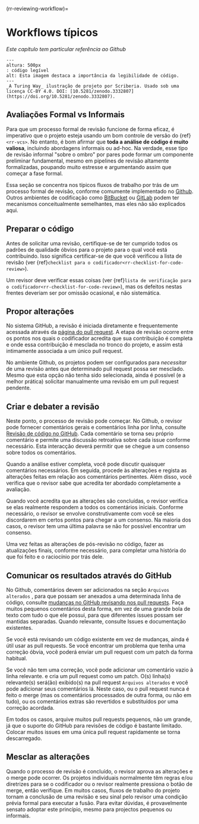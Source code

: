 (rr-reviewing-workflow)=
# Workflows típicos

*Este capítulo tem particular referência ao Github*

```{figure} ../../figures/readable-code.*
---
altura: 500px
: código legível
alt: Esta imagem destaca a importância da legibilidade de código.
---
_A Turing Way_ ilustração de projeto por Scriberia. Usado sob uma licença CC-BY 4.0. DOI: [10.5281/zenodo.3332807](https://doi.org/10.5281/zenodo.3332807).
```

## Avaliações Formal vs Informais

Para que um processo formal de revisão funcione de forma eficaz, é imperativo que o projeto esteja usando um bom controle de versão do {ref}`<rr-vcs>`. No entanto, é bom afirmar que **toda a análise de código é muito valiosa**, incluindo abordagens informais ou ad-hoc. Na verdade, esse tipo de revisão informal "sobre o ombro" por pares pode formar um componente preliminar fundamental, mesmo em pipelines de revisão altamente formalizadas, poupando muito estresse e argumentando assim que começar a fase formal.

Essa seção se concentra nos típicos fluxos de trabalho por trás de um processo formal de revisão, conforme comumente implementado no [Github](https://github.com/). Outros ambientes de codificação como [BitBucket](https://bitbucket.org/) ou [GitLab](https://about.gitlab.com/) podem ter mecanismos conceitualmente semelhantes, mas eles não são explicados aqui.

## Preparar o código

Antes de solicitar uma revisão, certifique-se de ter cumprido todos os padrões de qualidade óbvios para o projeto para o qual você está contribuindo. Isso significa certificar-se de que você verificou a lista de revisão (ver {ref}`checklist para o codificador<rr-checklist-for-code-review>`).

Um revisor deve verificar essas coisas (ver {ref}`lista de verificação para o codificador<rr-checklist-for-code-review>`), mas os defeitos nestas frentes deveriam ser por omissão ocasional, e não sistemática.

## Propor alterações

No sistema GitHub, a revisão é iniciada diretamente e frequentemente acessada através da [página do pull request](https://docs.github.com/en/free-pro-team@latest/github/collaborating-with-issues-and-pull-requests/creating-a-pull-request). A etapa de revisão ocorre entre os pontos nos quais o codificador acredita que sua contribuição é completa e onde essa contribuição é mesclada no tronco do projeto, e assim está intimamente associada a um único pull request.

No ambiente Github, os projetos podem ser configurados para *necessitar* de uma revisão antes que determinado pull request possa ser mesclado. Mesmo que esta opção não tenha sido selecionada, ainda é possível (e a melhor prática) solicitar manualmente uma revisão em um pull request pendente.

## Criar e debater a revisão

Neste ponto, o processo de revisão pode começar. No Github, o revisor pode fornecer comentários gerais e comentários linha por linha, consulte [Revisão de código no GitHub](https://github.com/features/code-review). Cada comentário se torna seu próprio comentário e permite uma discussão retroativa sobre cada issue conforme necessário. Esta interacção deverá permitir que se chegue a um consenso sobre todos os comentários.

Quando a análise estiver completa, você pode discutir quaisquer comentários necessários. Em seguida, procede às alterações e regista as alterações feitas em relação aos comentários pertinentes. Além disso, você verifica que o revisor sabe que acredita ter abordado completamente a avaliação.

Quando você acredita que as alterações são concluídas, o revisor verifica se elas realmente respondem a todos os comentários iniciais. Conforme necessário, o revisor se envolve construtivamente com você se eles discordarem em certos pontos para chegar a um consenso. Na maioria dos casos, o revisor tem uma última palavra se não for possível encontrar um consenso.

Uma vez feitas as alterações de pós-revisão no código, fazer as atualizações finais, conforme necessário, para completar uma história do que foi feito e o raciocínio por trás dele.

## Comunicar os resultados através do GitHub

No Github, comentários devem ser adicionados na seção `Arquivos alterados` , para que possam ser anexados a uma determinada linha de código, consulte [mudanças no GitHub revisando nos pull requests](https://docs.github.com/en/free-pro-team@latest/github/collaborating-with-issues-and-pull-requests/reviewing-changes-in-pull-requests). Faça muitos pequenos comentários desta forma, em vez de uma grande bola de texto com tudo o que ele possui, para que diferentes issues possam ser mantidas separadas. Quando relevante, consulte Issues e documentação existentes.

Se você está revisando um código existente em vez de mudanças, ainda é útil usar as pull requests. Se você encontrar um problema que tenha uma correção óbvia, você poderá enviar um pull request com um patch da forma habitual.

Se você não tem uma correção, você pode adicionar um comentário vazio à linha relevante. e cria um pull request como um patch. O(s) linha(s) relevante(s) será(ão) exibido(s) na pull request `Arquivos alterados` e você pode adicionar seus comentários lá. Neste caso, ou o pull request nunca é feito o merge (mas os comentários processados de outra forma, ou não em tudo), ou os comentários extras são revertidos e substituídos por uma correção acordada.

Em todos os casos, arquive muitos pull requests pequenos, não um grande, já que o suporte do GitHub para revisões de código é bastante limitado. Colocar muitos issues em uma única pull request rapidamente se torna descarregado.

## Mesclar as alterações

Quando o processo de revisão é concluído, o revisor aprova as alterações e o merge pode ocorrer. Os projetos individuais normalmente têm regras e/ou diretrizes para se o codificador ou o revisor realmente pressiona o botão de merge, então verifique. Em muitos casos, fluxos de trabalho do projeto tornam a conclusão de uma revisão e seu sinal pelo revisor uma condição prévia formal para executar a fusão. Para evitar dúvidas, é provavelmente sensato adoptar este princípio, mesmo para projectos pequenos ou informais.
